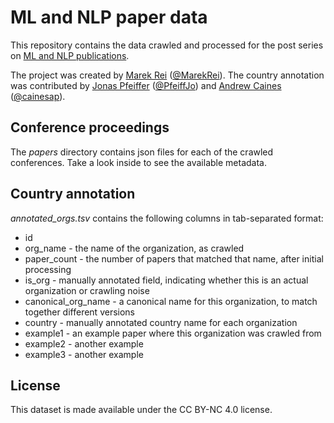 ML and NLP paper data
=======================

This repository contains the data crawled and processed for the post series on [ML and NLP publications](https://www.marekrei.com/blog/ml-and-nlp-publications-in-2019/).

The project was created by [Marek Rei](https://www.marekrei.com/) ([@MarekRei](https://twitter.com/MarekRei)). The country annotation was contributed by [Jonas Pfeiffer](https://pfeiffer.ai/) ([@PfeiffJo](https://twitter.com/PfeiffJo)) and [Andrew Caines](https://www.cl.cam.ac.uk/~apc38/) ([@cainesap](https://twitter.com/cainesap)).


Conference proceedings
--------------------------

The *papers* directory contains json files for each of the crawled conferences. Take a look inside to see the available metadata.


Country annotation
--------------------------

*annotated_orgs.tsv* contains the following columns in tab-separated format:

* id
* org_name - the name of the organization, as crawled
* paper_count - the number of papers that matched that name, after initial processing
* is_org - manually annotated field, indicating whether this is an actual organization or crawling noise
* canonical_org_name - a canonical name for this organization, to match together different versions
* country - manually annotated country name for each organization
* example1 - an example paper where this organization was crawled from
* example2 - another example
* example3 - another example


License
-------------------------

This dataset is made available under the CC BY-NC 4.0 license.

